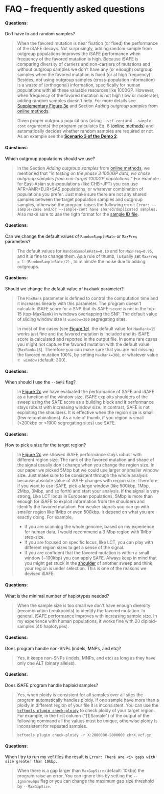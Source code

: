 
FAQ – frequently asked questions
=============
<h4>Questions: </h4> 

Do I have to add random samples?

>When the favored mutation is near fixation (or fixed) the performance of the iSAFE decays. Not surprisingly, adding random sample from outgroup populations improves the iSAFE performance when frequency of the favored mutation is high. Because iSAFE is comparing diversity of carriers and non-carriers of mutations  and without outgroup samples we don't have any (or enough) outgroup samples when the favored mutation is fixed (or at high frequency). Besides, not using outgroup samples (cross-population information) is a waste of (orthogonal) information, specifically for human populations with all these valuable resources like 1000GP. 
>However, when frequency of the favored mutation is not high (low or moderate), adding random samples doesn't help. For more details see [Supplementary Figure 3e](https://www.nature.com/articles/nmeth.4606/figures/6) and Section *Adding outgroup samples* from [online methods](https://www.nature.com/articles/nmeth.4606#methods).
>
>Given proper outgroup populations (using ```--vcf-cont```and ```--sample-cont``` arguments) the program calculates Eq. 6 ([online methods](https://www.nature.com/articles/nmeth.4606#methods)) and automatically decides whether random samples are required or not. As an example see the [**Scenario 3 of the Demo 2**](https://github.com/alek0991/iSAFE#demo-2-input-in-vcf-format).

<h4>Questions: </h4>

Which outgroup populations should we use?

>In the Section *Adding outgroup samples* from [online methods](https://www.nature.com/articles/nmeth.4606#methods), we mentioned that "*in testing on the phase 3 1000GP data, we chose outgroup samples from non-target 1000GP populations.*" For example for East-Asian sub-populations (like CHB+JPT) you can use AFR+AMR+EUR+SAS populations, or whatever combination of populations you prefer. Just make sure there are not any shared samples between the target population samples and outgroup samples, otherwise the program raises the following error:
```Error: --sample-case and/or --sample-cont have shared/duplicated samples.```  Also make sure to use the rigth format for the [sample ID file](https://github.com/alek0991/iSAFE/blob/master/sample_ID_format.md). 

<h4>Questions: </h4>

Can we change the default values of ```RandomSampleRate``` or ```MaxFreq``` parameters?

>The default values for ```RandomSampleRate=0.10``` and for ```MaxFreq=0.95```, and it is fine to change them. As a rule of thumb, I usually set ```MaxFreq = 1-(RandomSampleRate/2)``` , to minimize the noise due to adding outgroups.

<h4>Questions: </h4>

Should we change the default value of ```MaxRank``` parameter?

>The ```MaxRank``` parameter is defined to control the computation time and it increases linearly with this parameter. The program doesn't calculate iSAFE score for a SNP that its SAFE-score is not in the top-15 (top-MaxRank) in windows overlapping the SNP. The default value of sliding window size is ```window=300``` segregating sites. 
>
>In most of the cases (see [Figure 1e](https://www.nature.com/articles/nmeth.4606/figures/1)), the default value for ```MaxRank=15``` works just fine and the favored mutation is included and its iSAFE score is calculated and reported in the output file. In some rare cases you might not capture the favored mutation with the default value (```MaxRank=15```). Therefore you can make sure that you are not missing the favored mutation 100%, by setting ```MaxRank=300```, or whatever value &#8805; ``` window``` (default: 300).

<h4>Questions: </h4>

When should I use the ```--SAFE``` flag?
> In [Figure 2c](https://www.nature.com/articles/nmeth.4606/figures/2) we have evaluated the performance of SAFE and iSAFE as a function of the window size. 
iSAFE exploits shoulders of the sweep using the SAFE score as a building block and it performance stays robust with increasing window size. 
In contrast, SAFE is not exploiting the shoulders. It is effective when the region size is small (few recombinations). 
As a rule of thumb, if you region is small (&lt;200kbp or &lt;1000 segregating sites) use SAFE.

<h4>Questions: </h4>

How to pick a size for the target region?

> In [Figure 2c](https://www.nature.com/articles/nmeth.4606/figures/2) we showed iSAFE performance stays robust with different region size. 
The rank of the favored mutation and shape of the signal usually don't change when you change the region size. In our paper we picked 5Mbp 
but we could use larger or smaller window size. Just make sure to be consistent through the whole analysis because absolute value of iSAFE 
changes with region size. Therefore, if you want to use iSAFE, pick a large window (like 500kbp, 1Mbp,  2Mbp, 3Mbp, and so forth) and start your analysis.
If the signal is very strong, Like LCT locus in European populations, 5Mbp is more than enough for iSAFE to exploit information from 
the shoulders and identify the favored mutation. For weaker signals you can go with smaller region like 1Mbp or even 500kbp. 
It depend on what you are exactly doing. For example, 
>* If you are scanning the whole genome, based on my experience for human data, I would recommend a 3 Mbp region with 1Mbp step-size.  
>* If you are focused on specific locus, like LCT, you can play with different region sizes to get a sense of the signal.
>* If you are confident that the favored mutation is within a small window (~100kbp) you can apply SAFE. Always keep in mind that you might get stuck in the [shoulder](https://doi.org/10.1534/genetics.115.174912) of another sweep and think your region is under selection. This is one of the reasons we devised iSAFE.


<h4>Questions: </h4>

What is the minimal number of haplotypes needed?
>​When the sample size is too small we don't have enough diversity (recombination breakpoints) to identify the favored mutation. In general, iSAFE performance improves with increasing sample size. In my experience with human populations, it works fine with 20 diploid-samples (40 haplotypes).


<h4>Questions: </h4>

Does program handle non-SNPs (indels, MNPs, and etc)? 

>Yes, it keeps non-SNPs (indels, MNPs, and etc) as long as they have only one ALT (binary alleles).

<h4>Questions: </h4>

Does iSAFE program handle haploid samples?

>Yes, when ploidy is consistent for all samples over all sites the program automatically handles ploidy.
 If one sample have more than a ploidy in different region of your file it is inconsistent. 
You can use the [```bcftools plugin check-ploidy```](http://samtools.github.io/bcftools/howtos/plugins.html) 
to check ploidy of your target region. For example, in the first column ("[1]Sample") of the output of the following 
command all the values must be unique, otherwise ploidy is inconsistent for repeated samples.
>
> ```bcftools plugin check-ploidy -r X:2000000-5000000 chrX.vcf.gz```


<h4>Questions: </h4>

When I try to run my vcf files the result is ```Error: There are <i> gaps with size greater than 10kbp.```
 
>When there is a gap larger than ```MaxGapSize``` (default: 10kbp) the program raise an error. You can ignore this by setting the ```--IgnoreGaps``` flag or you can change the maximum gap size threshold by ```--MaxGapSize```.

